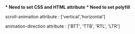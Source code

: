 __* Need to set CSS and HTML attribute__
__* Need to set polyfill__

scroll-animaiton attribute : ['vertical','horizontal']

animation-direction attribute : ['BTT', 'TTB', 'RTL', 'LTR']


